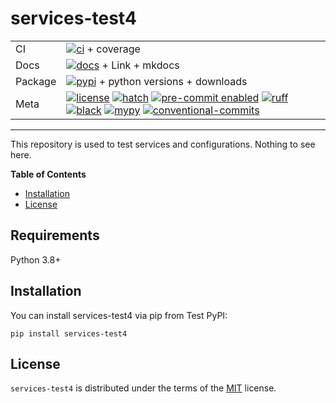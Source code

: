 # services-test4

|         |                                                                                                                                                                                                                                                                                              |
| ------- | -------------------------------------------------------------------------------------------------------------------------------------------------------------------------------------------------------------------------------------------------------------------------------------------- |
| CI      | [![ci][ci-badge]][ci-workflow] + coverage                                                                                                                                                                                                                                                    |
| Docs    | [![docs][docs-badge]][docs-workflow] + Link + mkdocs                                                                                                                                                                                                                                         |
| Package | [![pypi][test-pypi-version-badge]][test-pypi-project] + python versions + downloads                                                                                                                                                                                                          |
| Meta    | [![license][license-badge]][license] [![hatch][hatch-badge]][hatch] [![pre-commit enabled][pre-commit-badge]][pre-commit] [![ruff][ruff-badge]][ruff] [![black][black-badge]][black] [![mypy][mypy-badge]][mypy] [![conventional-commits][conventional-commits-badge]][conventional-commits] |

---

This repository is used to test services and configurations. Nothing to see here.

**Table of Contents**

- [Installation](#installation)
- [License](#license)

## Requirements

Python 3.8+

## Installation

You can install services-test4 via pip from Test PyPI:

```console
pip install services-test4
```

## License

`services-test4` is distributed under the terms of the [MIT](https://spdx.org/licenses/MIT.html) license.

<!-- Markdown links -->
<!-- dynamic -->

[ci-workflow]: https://github.com/afuetterer/services-test4/actions/workflows/ci.yml
[ci-badge]: https://github.com/afuetterer/services-test4/actions/workflows/ci.yml/badge.svg
[coverage]: https://github.com/afuetterer/services-test4/actions/workflows/ci.yml
[coverage-badge]: https://img.shields.io/endpoint?url=https://gist.githubusercontent.com/afuetterer/d1275cebbce1b40b7d576a24f972fde0/raw/coverage-badge.json
[docs-url]: https://afuetterer.github.io/services-test4
[docs-workflow]: https://github.com/afuetterer/services-test4/actions/workflows/docs.yml
[docs-badge]: https://github.com/afuetterer/services-test4/actions/workflows/docs.yml/badge.svg
[license-badge]: https://img.shields.io/github/license/afuetterer/services-test4
[test-pypi-project]: https://test.pypi.org/project/services-test4/
[test-pypi-version-badge]: https://img.shields.io/pypi/v/services-test2.svg?logo=pypi&label=PyPI&logoColor=gold
[test-pypi-downloads-badge]: https://img.shields.io/pypi/dm/services-test2.svg?color=blue&label=Downloads&logo=pypi&logoColor=gold
[test-pypi-python-versions-badge]: https://img.shields.io/pypi/pyversions/services-test2.svg?logo=python&label=Python&logoColor=gold

<!-- static -->

[license]: https://opensource.org/licenses/MIT
[black]: https://github.com/psf/black
[black-badge]: https://img.shields.io/badge/code%20style-black-000000.svg
[mypy]: https://mypy-lang.org/
[mypy-badge]: https://www.mypy-lang.org/static/mypy_badge.svg
[hatch]: https://github.com/pypa/hatch
[hatch-badge]: https://img.shields.io/badge/%F0%9F%A5%9A-Hatch-4051b5.svg
[pre-commit]: https://pre-commit.com/
[pre-commit-badge]: https://img.shields.io/badge/pre--commit-enabled-brightgreen?logo=pre-commit&logoColor=white
[ruff]: https://github.com/charliermarsh/ruff
[ruff-badge]: https://img.shields.io/endpoint?url=https://raw.githubusercontent.com/charliermarsh/ruff/main/assets/badge/v2.json
[test-pypi]: https://test.pypi.org/
[pip]: https://pip.pypa.io/
[conventional-commits]: https://conventionalcommits.org
[conventional-commits-badge]: https://img.shields.io/badge/Conventional%20Commits-1.0.0-%23FE5196?logo=conventionalcommits&logoColor=white
